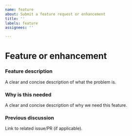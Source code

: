 ```yaml
---
name: feature
about: Submit a feature request or enhancement
title: ''
labels: feature
assignees: ''

---
```


# Feature or enhancement

### Feature description
A clear and concise description of what the problem is.

### Why is this needed
A clear and concise description of why we need this feature.

### Previous discussion
Link to related issue/PR (if applicable).
